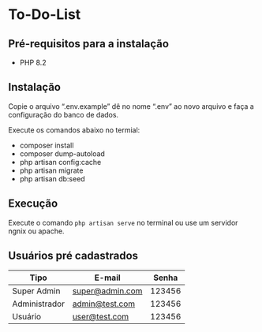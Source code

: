 # To-Do-List

## **Pré-requisitos para a instalação**

- PHP 8.2

## **Instalação**

Copie o arquivo “.env.example” dê no nome “.env” ao novo arquivo e faça a configuração do banco de dados.

Execute os comandos abaixo no termial:
- composer install
- composer dump-autoload
- php artisan config:cache
- php artisan migrate
- php artisan db:seed

## **Execução**

Execute o comando `php artisan serve` no terminal ou use um servidor ngnix ou apache.

## **Usuários pré cadastrados**

| Tipo | E-mail  | Senha |
|--|--|--|
| Super Admin | super@admin.com | 123456 |
| Administrador | admin@test.com | 123456 |
| Usuário | user@test.com | 123456 |